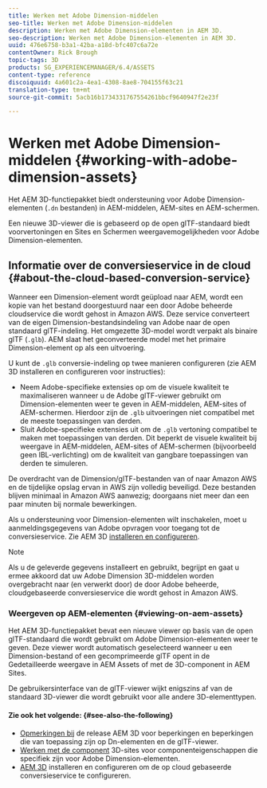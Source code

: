 ```yaml
---
title: Werken met Adobe Dimension-middelen
seo-title: Werken met Adobe Dimension-middelen
description: Werken met Adobe Dimension-elementen in AEM 3D.
seo-description: Werken met Adobe Dimension-elementen in AEM 3D.
uuid: 476e6758-b3a1-42ba-a18d-bfc407c6a72e
contentOwner: Rick Brough
topic-tags: 3D
products: SG_EXPERIENCEMANAGER/6.4/ASSETS
content-type: reference
discoiquuid: 4a601c2a-4ea1-4308-8ae8-704155f63c21
translation-type: tm+mt
source-git-commit: 5acb16b1734331767554261bbcf9640947f2e23f

---
```



# Werken met Adobe Dimension-middelen {#working-with-adobe-dimension-assets}

Het AEM 3D-functiepakket biedt ondersteuning voor Adobe Dimension-elementen (`.dn` bestanden) in AEM-middelen, AEM-sites en AEM-schermen.

Een nieuwe 3D-viewer die is gebaseerd op de open glTF-standaard biedt voorvertoningen en Sites en Schermen weergavemogelijkheden voor Adobe Dimension-elementen.

## Informatie over de conversieservice in de cloud {#about-the-cloud-based-conversion-service}

Wanneer een Dimension-element wordt geüpload naar AEM, wordt een kopie van het bestand doorgestuurd naar een door Adobe beheerde cloudservice die wordt gehost in Amazon AWS. Deze service converteert van de eigen Dimension-bestandsindeling van Adobe naar de open standaard glTF-indeling. Het omgezette 3D-model wordt verpakt als binaire glTF (`.glb`). AEM slaat het geconverteerde model met het primaire Dimension-element op als een uitvoering.

U kunt de `.glb` conversie-indeling op twee manieren configureren (zie AEM 3D [](install-config-3d.md) installeren en configureren voor instructies):

* Neem Adobe-specifieke extensies op om de visuele kwaliteit te maximaliseren wanneer u de Adobe glTF-viewer gebruikt om Dimension-elementen weer te geven in AEM-middelen, AEM-sites of AEM-schermen. Hierdoor zijn de `.glb` uitvoeringen niet compatibel met de meeste toepassingen van derden.
* Sluit Adobe-specifieke extensies uit om de `.glb` vertoning compatibel te maken met toepassingen van derden. Dit beperkt de visuele kwaliteit bij weergave in AEM-middelen, AEM-sites of AEM-schermen (bijvoorbeeld geen IBL-verlichting) om de kwaliteit van gangbare toepassingen van derden te simuleren.

De overdracht van de Dimension/glTF-bestanden van of naar Amazon AWS en de tijdelijke opslag ervan in AWS zijn volledig beveiligd. Deze bestanden blijven minimaal in Amazon AWS aanwezig; doorgaans niet meer dan een paar minuten bij normale bewerkingen.

Als u ondersteuning voor Dimension-elementen wilt inschakelen, moet u aanmeldingsgegevens van Adobe opvragen voor toegang tot de conversieservice. Zie AEM 3D [installeren en configureren](install-config-3d.md).

>[!NOTE]
>
>Als u de geleverde gegevens installeert en gebruikt, begrijpt en gaat u ermee akkoord dat uw Adobe Dimension 3D-middelen worden overgebracht naar (en verwerkt door) de door Adobe beheerde, cloudgebaseerde conversieservice die wordt gehost in Amazon AWS.

### Weergeven op AEM-elementen {#viewing-on-aem-assets}

Het AEM 3D-functiepakket bevat een nieuwe viewer op basis van de open glTF-standaard die wordt gebruikt om Adobe Dimension-elementen weer te geven. Deze viewer wordt automatisch geselecteerd wanneer u een Dimension-bestand of een gecomprimeerde glTF opent in de Gedetailleerde weergave in AEM Assets of met de 3D-component in AEM Sites.

De gebruikersinterface van de glTF-viewer wijkt enigszins af van de standaard 3D-viewer die wordt gebruikt voor alle andere 3D-elementtypen.

#### Zie ook het volgende: {#see-also-the-following}

* [Opmerkingen bij](/help/release-notes/aem3d-release-notes.md) de release AEM 3D voor beperkingen en beperkingen die van toepassing zijn op Dn-elementen en de glTF-viewer.
* [Werken met de component](using-the-3d-sites-component.md) 3D-sites voor componenteigenschappen die specifiek zijn voor Adobe Dimension-elementen.
* [AEM 3D](install-config-3d.md) installeren en configureren om de op cloud gebaseerde conversieservice te configureren.

